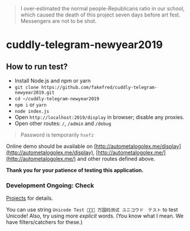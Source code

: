 > I over-estimated the normal people-Republicans ratio in our school, which caused the death of this project seven days before art fest. Messengers are not to be shot.
# cuddly-telegram-newyear2019
## How to run test?
* Install Node.js and npm or yarn
* `git clone https://github.com/fakefred/cuddly-telegram-newyear2019.git`
* `cd ~/cuddly-telegram-newyear2019`
* `npm i` or `yarn`
* `node index.js`
* Open `http://localhost:2019/display` in browser; disable any proxies.
* Open other routes: `/`, `/admin` and `/debug`

> Password is temporarily `hsefz`

Online demo should be available on [http://autometalogolex.me/display](http://autometalogolex.me/display),
    [http://autometalogolex.me/](http://autometalogolex.me/) and other routes defined above.

**Thank you for your patience of testing this application.**

### Development Ongoing: Check
[Projects](https://github.com/fakefred/cuddly-telegram-newyear2019/projects/1?fullscreen=true)
for details.

You can use string `Unicode Test 😬🤣😇 万国码测试 ユニコウド　テスト` to test Unicode!
Also, try using more *explicit* words. (You know what I mean. We have filters/catchers for these.)
